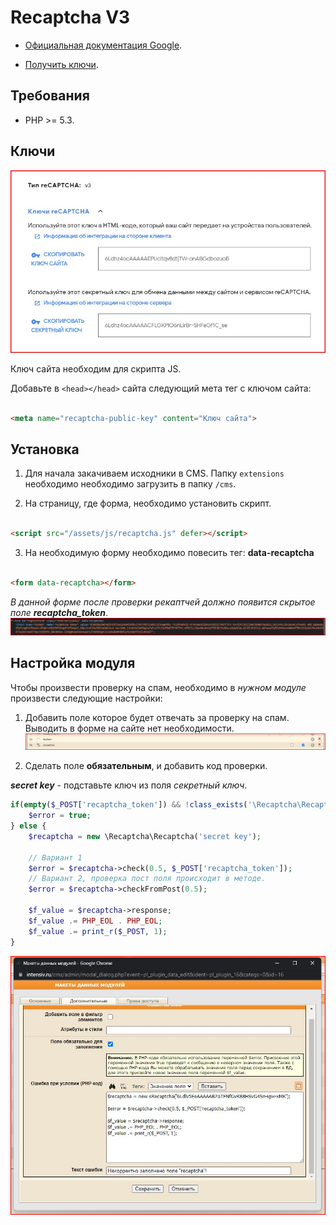 # Recaptcha V3

* [Официальная документация Google](https://developers.google.com/recaptcha/docs/v3).

* [Получить ключи](https://www.google.com/recaptcha/admin/create).

## Требования

* PHP >= 5.3.

## Ключи

![Google Recaptcha Keys](images/keys.jpg)

Ключ сайта необходим для скрипта JS.

Добавьте в ```<head></head>``` сайта следующий мета тег с ключом сайта:

```html

<meta name="recaptcha-public-key" content="Ключ сайта">
```

## Установка

1. Для начала закачиваем исходники в CMS. Папку `extensions` необходимо необходимо загрузить в папку `/cms`.

4. На страницу, где форма, необходимо установить скрипт.

```html

<script src="/assets/js/recaptcha.js" defer></script> 
```

3. На необходимую форму необходимо повесить тег: **data-recaptcha**

```html

<form data-recaptcha></form>
```

*В данной форме после проверки рекаптчей должно появится скрытое поле **recaptcha_token***.
![Скрытое поле в форме отправки](images/field-in-form.jpg)

## Настройка модуля

Чтобы произвести проверку на спам, необходимо в *нужном модуле* произвести следующие настройки:

1. Добавить поле которое будет отвечать за проверку на спам. Выводить в форме на сайте нет необходимости.
   ![Новое поле для рекаптчи](images/field-in-module.jpg)


2. Сделать поле **обязательным**, и добавить код проверки.

***secret key*** - подставьте ключ из поля *секретный ключ*.

```php
if(empty($_POST['recaptcha_token']) && !class_exists('\Recaptcha\Recaptcha')) {
    $error = true;
} else {
    $recaptcha = new \Recaptcha\Recaptcha('secret key');

    // Вариант 1
    $error = $recaptcha->check(0.5, $_POST['recaptcha_token']);
    // Вариант 2, проверка пост поля происходит в методе.
    $error = $recaptcha->checkFromPost(0.5);

    $f_value = $recaptcha->response;
    $f_value .= PHP_EOL . PHP_EOL;
    $f_value .= print_r($_POST, 1); 
}
```

![Новое поле для Recaptcha](images/field-in-module-2.jpg)




